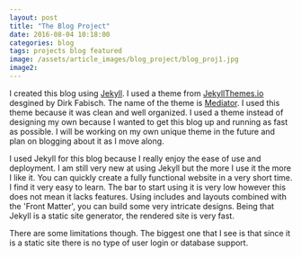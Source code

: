 ```yaml
---
layout: post
title: "The Blog Project"
date: 2016-08-04 10:18:00
categories: blog
tags: projects blog featured
image: /assets/article_images/blog_project/blog_proj1.jpg
image2:
---
```


I created this blog using [Jekyll](https://jekyllrb.com/). I used a theme from [JekyllThemes.io](https://jekyllthemes.io) desgined by Dirk Fabisch. 
The name of the theme is [Mediator](https://jekyllthemes.io/theme/23502084/mediator). 
I used this theme because it was clean and well organized.
I used a theme instead of designing my own because I wanted to get this blog up and running as fast as possible. 
I will be working on my own unique theme in the future and plan on blogging about it
as I move along. 

I used Jekyll for this blog because I really enjoy the ease of use and deployment. 
I am still very new at using Jekyll but the more I use it the more I like it. You can quickly create a fully functional website in a very short time.
I find it very easy to learn. The bar to start using it is very low however this does not mean it lacks features. 
Using includes and layouts combined with the 'Front Matter', you can build some very intricate designs. Being that Jekyll is a static site generator,
the rendered site is very fast. 

There are some limitations though. The biggest one that I see is that since it is a static site there is no type of user login or database support.